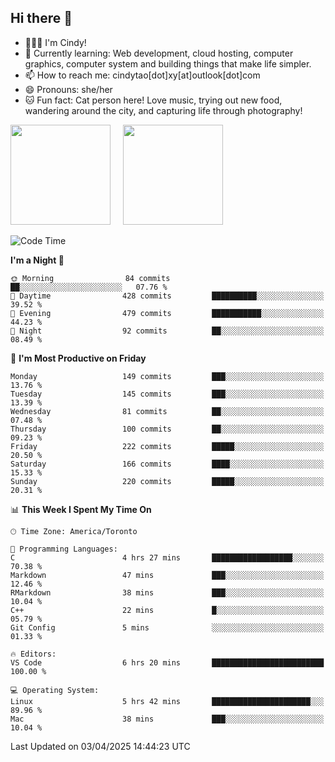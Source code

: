 ## Hi there 👋

<!--
**xinyue296/xinyue296** is a ✨ _special_ ✨ repository because its `README.md` (this file) appears on your GitHub profile.

Here are some ideas to get you started:

- 🔭 I’m currently working on ...
- 🌱 I’m currently learning ...
- 👯 I’m looking to collaborate on ...
- 🤔 I’m looking for help with ...
- 💬 Ask me about ...
- 📫 How to reach me: ...
- 😄 Pronouns: ...
- ⚡ Fun fact: ...
-->
- 👩🏻‍💻 I'm Cindy!
- 🌱 Currently learning: Web development, cloud hosting, computer graphics, computer system and building things that make life simpler.
- 📫 How to reach me: cindytao[dot]xy[at]outlook[dot]com
- 😄 Pronouns: she/her
- 🐱 Fun fact: Cat person here! Love music, trying out new food, wandering around the city, and capturing life through photography!

<!--Github Status: start-->
<div align="left">
  <img height="160em" src="https://github-readme-stats-topaz-two-25.vercel.app/api?username=xinyue296&theme=react&show_icons=true&count_private=true&include_orgs=true&hide=contribs,issues" />
    &nbsp;&nbsp;&nbsp;
  <img height="160em" src="https://github-readme-stats-cindy-taos-projects.vercel.app/api/top-langs/?username=xinyue296&theme=react&count_private=true&include_orgs=true&layout=compact" />
</div>
<!-- Github Status: end-->

<!--START_SECTION:waka-->
![Code Time](http://img.shields.io/badge/Code%20Time-292%20hrs%204%20mins-blue)

**I'm a Night 🦉** 

```text
🌞 Morning                84 commits          ██░░░░░░░░░░░░░░░░░░░░░░░   07.76 % 
🌆 Daytime                428 commits         ██████████░░░░░░░░░░░░░░░   39.52 % 
🌃 Evening                479 commits         ███████████░░░░░░░░░░░░░░   44.23 % 
🌙 Night                  92 commits          ██░░░░░░░░░░░░░░░░░░░░░░░   08.49 % 
```
📅 **I'm Most Productive on Friday** 

```text
Monday                   149 commits         ███░░░░░░░░░░░░░░░░░░░░░░   13.76 % 
Tuesday                  145 commits         ███░░░░░░░░░░░░░░░░░░░░░░   13.39 % 
Wednesday                81 commits          ██░░░░░░░░░░░░░░░░░░░░░░░   07.48 % 
Thursday                 100 commits         ██░░░░░░░░░░░░░░░░░░░░░░░   09.23 % 
Friday                   222 commits         █████░░░░░░░░░░░░░░░░░░░░   20.50 % 
Saturday                 166 commits         ████░░░░░░░░░░░░░░░░░░░░░   15.33 % 
Sunday                   220 commits         █████░░░░░░░░░░░░░░░░░░░░   20.31 % 
```


📊 **This Week I Spent My Time On** 

```text
🕑︎ Time Zone: America/Toronto

💬 Programming Languages: 
C                        4 hrs 27 mins       ██████████████████░░░░░░░   70.38 % 
Markdown                 47 mins             ███░░░░░░░░░░░░░░░░░░░░░░   12.46 % 
RMarkdown                38 mins             ███░░░░░░░░░░░░░░░░░░░░░░   10.04 % 
C++                      22 mins             █░░░░░░░░░░░░░░░░░░░░░░░░   05.79 % 
Git Config               5 mins              ░░░░░░░░░░░░░░░░░░░░░░░░░   01.33 % 

🔥 Editors: 
VS Code                  6 hrs 20 mins       █████████████████████████   100.00 % 

💻 Operating System: 
Linux                    5 hrs 42 mins       ██████████████████████░░░   89.96 % 
Mac                      38 mins             ███░░░░░░░░░░░░░░░░░░░░░░   10.04 % 
```


 Last Updated on 03/04/2025 14:44:23 UTC
<!--END_SECTION:waka-->
